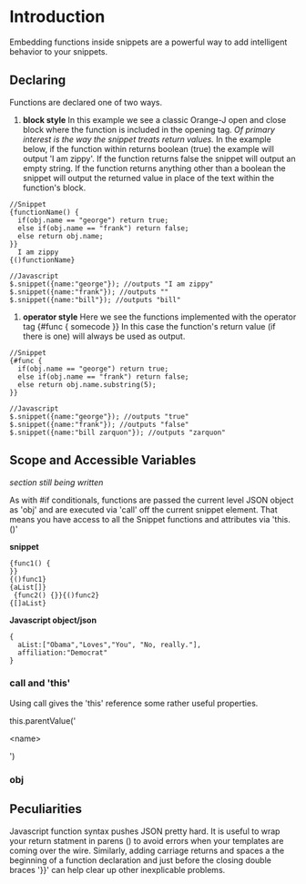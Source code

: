 # Introduction #

Embedding functions inside snippets are a powerful way to add intelligent behavior to your snippets.


## Declaring ##

Functions are declared one of two ways.
  1. **block style** In this example we see a classic Orange-J open and close block where the function is included in the opening tag. _Of primary interest is the way the snippet treats return values._ In the example below, if the function within returns boolean (true) the example will output 'I am zippy'. If the function returns false the snippet will output an empty string. If the function returns anything other than a boolean the snippet will output the returned value in place of the text within the function's block.
```
//Snippet
{functionName() { 
  if(obj.name == "george") return true;
  else if(obj.name == "frank") return false;
  else return obj.name;
}}
  I am zippy 
{()functionName}

//Javascript
$.snippet({name:"george"}); //outputs "I am zippy"
$.snippet({name:"frank"}); //outputs ""
$.snippet({name:"bill"}); //outputs "bill"

```
  1. **operator style**  Here we see the functions implemented with the operator tag {#func { somecode }} In this case the function's return value (if there is one) will always be used as output.
```
//Snippet
{#func { 
  if(obj.name == "george") return true;
  else if(obj.name == "frank") return false;
  else return obj.name.substring(5);
}}

//Javascript
$.snippet({name:"george"}); //outputs "true"
$.snippet({name:"frank"}); //outputs "false"
$.snippet({name:"bill zarquon"}); //outputs "zarquon"

```
## Scope and Accessible Variables ##

_section still being written_

As with #if conditionals, functions are passed the current level JSON object as 'obj' and are executed via 'call' off the current snippet element. That means you have access to all the Snippet functions and attributes via 'this.<function name>()'

**snippet**
```
{func1() {
}}
{()func1}
{aList[]}
 {func2() {}}{()func2}
{[]aList}
```
**Javascript object/json**
```
{
  aList:["Obama","Loves","You", "No, really."], 
  affiliation:"Democrat"
}
```


### call and 'this' ###

Using call gives the 'this' reference some rather useful properties.

this.parentValue('

&lt;name&gt;

')

### obj ###

## Peculiarities ##
Javascript function syntax pushes JSON pretty hard. It is useful to wrap your return statment in parens () to avoid errors when your templates are coming over the wire.
Similarly, adding carriage returns and spaces a the beginning of a function declaration and just before the closing double braces '}}' can help clear up other inexplicable problems.